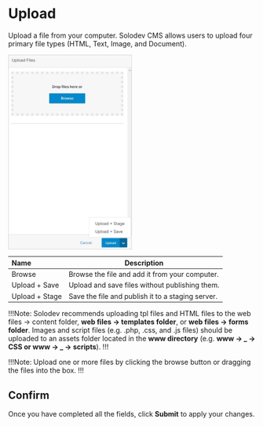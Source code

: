 # Upload

Upload a file from your computer. Solodev CMS allows users to upload four primary file types (HTML, Text, Image, and Document). 

<img src="../../../../images/documents12.jpg" alt="documents12" style="width: 50%; display: block"></a>

**Name** | **Description**
:--- | ---
Browse | Browse the file and add it from your computer.
Upload + Save |  Upload and save files without publishing them.
Upload + Stage | Save the file and publish it to a staging server.

!!!Note:
Solodev recommends uploading tpl files and HTML files to the web files -> content folder, **web files -> templates folder**, or **web files -> forms folder**. Images and script files (e.g. .php, .css, and .js files) should be uploaded to an assets folder located in the **www directory** (e.g. **www -> _ -> CSS or www -> _ -> scripts**).
!!!

!!!Note:
Upload one or more files by clicking the browse button or dragging the files into the box.
!!!

## Confirm

Once you have completed all the fields, click **Submit** to apply your changes.